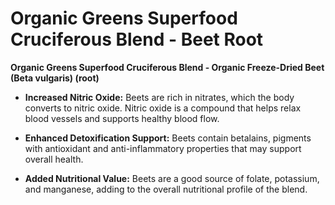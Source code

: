 # Organic Greens Superfood Cruciferous Blend - Beet Root

**Organic Greens Superfood Cruciferous Blend - Organic Freeze-Dried Beet (Beta vulgaris) (root)**  

- **Increased Nitric Oxide:** Beets are rich in nitrates, which the body converts to nitric oxide. Nitric oxide is a compound that helps relax blood vessels and supports healthy blood flow. 

- **Enhanced Detoxification Support:** Beets contain betalains, pigments with antioxidant and anti-inflammatory properties that may support overall health.  

- **Added Nutritional Value:** Beets are a good source of folate, potassium, and manganese, adding to the overall nutritional profile of the blend.